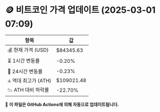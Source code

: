 # 🪙 비트코인 가격 업데이트 (2025-03-01 07:09)

| 항목                | 값 |
|--------------------|----------------|
| 💰 현재 가격 (USD) | $84345.63 |
| ⏳ 1시간 변동률    | -0.20% |
| 📆 24시간 변동률   | -0.23% |
| 🔝 역대 최고가 (ATH) | $109021.48 |
| 📉 ATH 대비 하락률 | -22.70% |

🔄 **이 파일은 GitHub Actions에 의해 자동으로 업데이트됩니다.**
